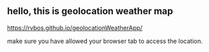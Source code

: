 ## hello, this is geolocation weather map

https://rvbos.github.io/geolocationWeatherApp/ 

make sure you have allowed your browser tab to access the location.
